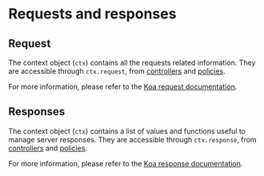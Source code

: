 # Requests and responses

## Request

The context object (`ctx`) contains all the requests related information. They are accessible through `ctx.request`, from [controllers](controllers.md) and [policies](policies.md).

For more information, please refer to the [Koa request documentation](http://koajs.com/#request).

## Responses

The context object (`ctx`) contains a list of values and functions useful to manage server responses. They are accessible through `ctx.response`, from [controllers](controllers.md) and [policies](policies.md).

For more information, please refer to the [Koa response documentation](http://koajs.com/#response).
